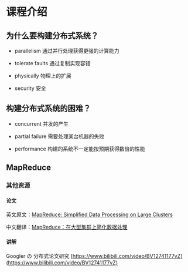 # 课程介绍

## 为什么要构建分布式系统？

- parallelism 通过并行处理获得更强的计算能力

- tolerate faults 通过复制实现容错

- physically 物理上的扩展

- security 安全

## 构建分布式系统的困难？

- concurrent 并发的产生

- partial failure 需要处理某台机器的失败

- performance 构建的系统不一定能按预期获得数倍的性能

## MapReduce

### 其他资源

#### 论文

英文原文：[MapReduce: Simplified Data Processing on Large Clusters](/notes/分布式/6.824/note/file/mapreduce.pdf ':ignore')

中文翻译：[MapReduce：在大型集群上简化数据处理](/notes/分布式/6.824/note/MapReduce：在大型集群上简化数据处理)

#### 讲解

Googler の 分布式论文研究 [https://www.bilibili.com/video/BV12741177vZ](https://www.bilibili.com/video/BV12741177vZ)

